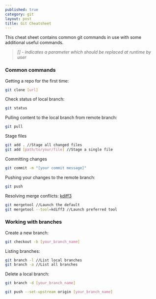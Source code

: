 ```yaml
---
published: true
category: git
layout: post
title: Git Cheatsheet
---
```

This cheat sheet contains common git commands in use with some additional useful commands.

> *[] - indicates a parameter which should be replaced at runtime by user*

### Common commands
Getting a repo for the first time:
```bash
git clone [url]
```

Check status of local branch:
```bash
git status
```

Pulling content to the local branch from remote branch:
```bash
git pull
```

Stage files
```bash
git add . //Stage all changed files
git add [path/to/your/file] //Stage a single file
```

Committing changes
```bash
git commit -m "[your commit message]"
```

Pushing your changes to the remote branch:
```bash
git push
```

Resolving merge conflicts: [kdiff3](http://kdiff3.sourceforge.net/)
```bash
git mergetool //Launch the default
git mergetool --tool=kdiff3 //Launch preferred tool
```

### Working with branches

Create a new branch:
```bash
git checkout -b [your_branch_name]
```

Listing branches:
```bash
git branch -l //List local branches
git branch -a //List all branches
```

Delete a local branch:
```bash
git branch -d [your_branch_name]
```
```bash
git push --set-upstream origin [your_branch_name]
```
